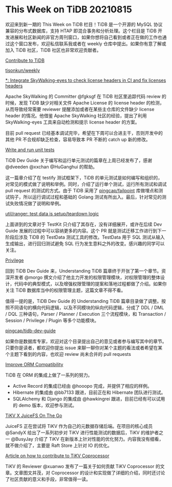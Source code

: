 # This Week on TiDB 20210815

欢迎来到新一期的 This Week on TiDB 栏目！TiDB 是一个开源的 MySQL 协议兼容的分布式数据库，支持 HTAP 即混合事务和分析处理。这个栏目是 TiDB 开发进展和社区新闻的非官方周刊窗口，如果你想将自己看到或者正在做的工作也通过这个窗口发布，欢迎私信联系我或者在 weekly 仓库中提出。如果你有意了解或加入 TiDB 社区，TiDB 社区也非常欢迎贡献者。

[Contribute to TiDB](https://pingcap.github.io/tidb-dev-guide/contribute-to-tidb/introduction.html)

[tisonkun/weekly](https://github.com/tisonkun/weekly)

[*: Integrate SkyWalking-eyes to check license headers in CI and fix licenses headers](https://github.com/pingcap/tidb/pull/27198)

Apache SkyWalking 的 Committer @fgksgf 在 TiDB 社区里追踪代码 review 的时候，发现 TiDB 缺少对相关文件 Apache License 的 license header 的检测，从而导致经常需要 reviewer 提醒添加或者在某些主仓库的文件缺少 license header 的情况。他借鉴 Apache SkyWalking 社区的经验，提出了利用 SkyWalking-eyes 工具来自动检测和提示 license header 的方案。

目前 pull request 已经基本调试完毕，希望在下周可以合进主干，否则开发中的其他 PR 不合规却缺乏检查，容易导致本 PR 不断的 catch up 新的修改。

[Write and run unit tests](https://pingcap.github.io/tidb-dev-guide/get-started/write-and-run-unit-tests.html)

TiDB Dev Guide 关于编写和运行单元测试的篇章在上周已经发布了，感谢 @dveeden @xxchan @HuGanghui 的帮助。

这一篇章介绍了在 testify 测试框架下，TiDB 的单元测试是如何编写和组织的，对常见的模式做了说明和举例。同时，介绍了运行单个测试，运行所有测试和调试 pull request 的测试的方式。由于 TiDB 采用了 [pingcap/failpoint](https://github.com/pingcap/failpoint) 库做埋点和测试钩子，所以运行调试过程和基础的 Golang 测试有所出入。最后，针对常见的测试失败情况做了说明和举例。

[util/ranger: test data is setup/teardown logic](https://github.com/pingcap/tidb/pull/27221)

上面讲到的文章对于 TestKit 只介绍了其存在，没有详细展开，或许在后续 Dev Guide 发展的过程中可以容纳更多的内容。这个 PR 就是测试迁移工作进行到下一阶段后涉及 TiDB 的 TestData 测试工具的修改。TestData 用于 SQL 测试从输入生成输出，进行回归测试避免 SQL 行为发生意料之外的改变。感兴趣的同学可以关注。

[Privilege](https://pingcap.github.io/tidb-dev-guide/understand-tidb/privilege.html)

回到 TiDB Dev Guide 来，Understanding TiDB 篇章终于开张了第一个章节。资深开发者 @morgo 撰文介绍了他主力开发的权限管理模块，对权限管理的整体设计，代码中的典型模式，以及增强权限管理的提案和落地过程都做了介绍。如果你关注 TiDB 数据库当中的权限管理主题，这篇文章不得不看。

值得一提的是，TiDB Dev Guide 的 Understanding TiDB 篇章目录做了调整。按照不同语句的横向代码逻辑，以及不同模块的纵向代码逻辑，分成了 DDL / DML / DQL 三种语句，Parser / Planner / Execution 三个流程模块，和 Transaction / Session / Privilege / Plugin 等多个功能模块。

[pingcap/tidb-dev-guide](https://github.com/pingcap/tidb-dev-guide)

如果你是数据库专家，欢迎对这个目录提出自己的意见或者参与编写其中的章节。只要你是读者，都欢迎你提出 issue 来聊一聊你对某个主题的看法或者希望在某个主题下看到的内容，也欢迎 review 尚未合并的 pull requests

[Improve ORM Compatibility](https://github.com/pingcap/tidb/issues/24194)

TiDB 在 ORM 的集成上做了一系列的努力。

* Active Record 的集成已经由 @hooopo 完成，并提供了相应的样例。
* Hibernate 的集成由 @bb7133 跟进，目前正在和 Hibernate 团队进行测试。
* SQLAlchemy 和 Django 的集成由 @hawkingrei 跟进，目前已经有可以试用的 demo 版本，欢迎参与测试。

[TiKV X JuiceFS On The Go](https://internals.tidb.io/t/topic/211)

JuiceFS 正在尝试将 TiKV 作为自己的元数据存储后端。在项目的核心成员 @SandyX 给出了一系列初步对 TiKV 进行性能测试的数据后，TiKV 的维护者之一 @BusyJay 介绍了 TiKV 在新版本上针对性能的优化努力。内容我没有细看，就不做介绍了，主要是 Raft Store 上针对 IO 的优化。

[Article on how to contribute to TiKV Coprocessor](https://internals.tidb.io/t/topic/320)

TiKV 的 Reviewer @xuanwo 发布了一篇关于如何贡献 TiKV Coprocessor 的文章。文章图文并茂，对 Coprocessor 的设计和实现做了详细的介绍，同时还讨论了社区贡献的意义和手段，非常值得一读。
